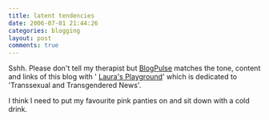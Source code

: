 ```yaml
---
title: latent tendencies
date: 2006-07-01 21:44:26
categories: blogging
layout: post
comments: true
---
```

Sshh. Please don't tell my therapist but
[BlogPulse](http://blogpulse.com/profile?type=neighborhood&url=http://www.nbrightside.com/blog)
matches the tone, content and links of this blog with '
[Laura's Playground](http://lauras-playground.com/trans_news.htm)'
which is dedicated to 'Transsexual and Transgendered News'.

I think I need to put my favourite pink panties on and sit down with a
cold drink.
